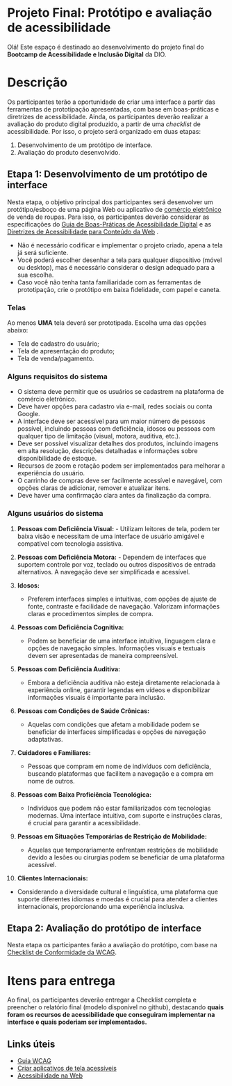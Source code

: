 # Projeto Final: Protótipo e avaliação de acessibilidade

Olá! 
Este espaço é destinado ao desenvolvimento do projeto final do **Bootcamp de Acessibilidade e Inclusão Digital** da DIO.

# Descrição 

Os participantes terão a oportunidade de criar uma interface a partir das ferramentas de prototipação apresentadas, com base em boas-práticas e diretrizes de acessibilidade. Ainda, os participantes deverão realizar a avaliação do produto digital produzido, a partir de uma *checklist* de acessibilidade. Por isso, o projeto será organizado em duas etapas: 

 1. Desenvolvimento de um protótipo de interface.
 2. Avaliação do produto desenvolvido.

## Etapa 1: Desenvolvimento de um protótipo de interface

Nesta etapa, o objetivo principal dos participantes será desenvolver um protótipo/esboço de uma página Web ou aplicativo de [comércio eletrônico](https://rockcontent.com/br/blog/e-commerce-guia/) de venda de roupas.
Para isso, os participantes deverão considerar as especificações do [Guia de Boas-Práticas de Acessibilidade Digital](https://www.gov.br/governodigital/pt-br/acessibilidade-digital/guiaboaspraaticasparaacessibilidadedigital.pdf) e as [Diretrizes de Acessibilidade para Conteúdo da Web](https://www.w3.org/TR/WCAG21/) .

 - Não é necessário codificar e implementar o projeto criado, apena a tela já será suficiente.
 - Você poderá escolher desenhar a tela para qualquer dispositivo (móvel ou desktop), mas é necessário considerar o design adequado para a sua escolha.
 - Caso você não tenha tanta familiaridade com as ferramentas de prototipação, crie o protótipo em baixa fidelidade, com papel e caneta. 

### Telas

Ao menos **UMA** tela deverá ser prototipada. Escolha uma das opções abaixo: 

 - Tela de cadastro do usuário; 
 - Tela de apresentação do produto; 
 - Tela de venda/pagamento. 
 
### Alguns requisitos do sistema

 - O sistema deve permitir que os usuários se cadastrem na plataforma de comércio eletrônico.
 - Deve haver opções para cadastro via e-mail, redes sociais ou conta Google.
 - A interface deve ser acessível para um maior número de pessoas possível, incluindo pessoas com deficiência, idosos ou pessoas com qualquer tipo de limitação (visual, motora, auditiva, etc.).
 - Deve ser possível visualizar detalhes dos produtos, incluindo imagens em alta resolução, descrições detalhadas e informações sobre disponibilidade de estoque.
-   Recursos de zoom e rotação podem ser implementados para melhorar a experiência do usuário.
 - O carrinho de compras deve ser facilmente acessível e navegável, com opções claras de adicionar, remover e atualizar itens.
-   Deve haver uma confirmação clara antes da finalização da compra.

### Alguns usuários do sistema 

1.  **Pessoas com Deficiência Visual:**
        -   Utilizam leitores de tela, podem ter baixa visão e necessitam de uma interface de usuário amigável e compatível com tecnologia assistiva.
        
2.  **Pessoas com Deficiência Motora:**
        -   Dependem de interfaces que suportem controle por voz, teclado ou outros dispositivos de entrada alternativos. A navegação deve ser simplificada e acessível.
        
3.  **Idosos:**    
    -   Preferem interfaces simples e intuitivas, com opções de ajuste de fonte, contraste e facilidade de navegação. Valorizam informações claras e procedimentos simples de compra.
   
4.  **Pessoas com Deficiência Cognitiva:**    
    -   Podem se beneficiar de uma interface intuitiva, linguagem clara e opções de navegação simples. Informações visuais e textuais devem ser apresentadas de maneira compreensível.
    
5.  **Pessoas com Deficiência Auditiva:**    
    -   Embora a deficiência auditiva não esteja diretamente relacionada à experiência online, garantir legendas em vídeos e disponibilizar informações visuais é importante para inclusão.
    
6.  **Pessoas com Condições de Saúde Crônicas:**    
    -   Aquelas com condições que afetam a mobilidade podem se beneficiar de interfaces simplificadas e opções de navegação adaptativas.
    
7.  **Cuidadores e Familiares:**    
    -   Pessoas que compram em nome de indivíduos com deficiência, buscando plataformas que facilitem a navegação e a compra em nome de outros.
    
8.  **Pessoas com Baixa Proficiência Tecnológica:**    
    -   Indivíduos que podem não estar familiarizados com tecnologias modernas. Uma interface intuitiva, com suporte e instruções claras, é crucial para garantir a acessibilidade.
    
9.  **Pessoas em Situações Temporárias de Restrição de Mobilidade:**    
    -   Aquelas que temporariamente enfrentam restrições de mobilidade devido a lesões ou cirurgias podem se beneficiar de uma plataforma acessível.
    
10.  **Clientes Internacionais:**  
-   Considerando a diversidade cultural e linguística, uma plataforma que suporte diferentes idiomas e moedas é crucial para atender a clientes internacionais, proporcionando uma experiência inclusiva.
 

## Etapa 2: Avaliação do protótipo de interface

Nesta etapa os participantes farão a avaliação do protótipo, com base na [Checklist de Conformidade da WCAG](https://www.a11yproject.com/checklist/). 

# Itens para entrega
Ao final, os participantes deverão entregar a Checklist completa e preencher o relatório final (modelo disponível no github), destacando **quais foram os recursos de acessibilidade que conseguiram implementar na interface e quais poderiam ser implementados.** 

## Links úteis

 - [Guia WCAG](https://guia-wcag.com/)
 - [Criar aplicativos de tela acessíveis](https://learn.microsoft.com/pt-br/power-apps/maker/canvas-apps/accessible-apps)
 - [Acessibilidade na Web](https://www.handtalk.me/br/blog/acessibilidade-na-web/)
